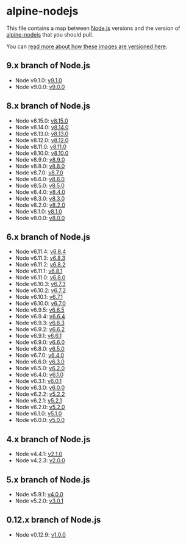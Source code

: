 # alpine-nodejs

This file contains a map between [Node.js][nodejs] versions and the version of [alpine-nodejs][alpinenodejs] that you should pull.

You can [read more about how these images are versioned here](https://github.com/smebberson/docker-alpine#versioning).

## 9.x branch of Node.js

- Node v9.1.0: [v9.1.0](VERSIONS.md#v910)
- Node v9.0.0: [v9.0.0](VERSIONS.md#v900)

## 8.x branch of Node.js

- Node v8.15.0: [v8.15.0](VERSIONS.md#v8150)
- Node v8.14.0: [v8.14.0](VERSIONS.md#v8140)
- Node v8.13.0: [v8.13.0](VERSIONS.md#v8130)
- Node v8.12.0: [v8.12.0](VERSIONS.md#v8120)
- Node v8.11.0: [v8.11.0](VERSIONS.md#v8110)
- Node v8.10.0: [v8.10.0](VERSIONS.md#v8100)
- Node v8.9.0: [v8.9.0](VERSIONS.md#v890)
- Node v8.8.0: [v8.8.0](VERSIONS.md#v880)
- Node v8.7.0: [v8.7.0](VERSIONS.md#v870)
- Node v8.6.0: [v8.6.0](VERSIONS.md#v860)
- Node v8.5.0: [v8.5.0](VERSIONS.md#v850)
- Node v8.4.0: [v8.4.0](VERSIONS.md#v840)
- Node v8.3.0: [v8.3.0](VERSIONS.md#v830)
- Node v8.2.0: [v8.2.0](VERSIONS.md#v820)
- Node v8.1.0: [v8.1.0](VERSIONS.md#v810)
- Node v8.0.0: [v8.0.0](VERSIONS.md#v800)

## 6.x branch of Node.js

- Node v6.11.4: [v6.8.4](VERSIONS.md#v684)
- Node v6.11.3: [v6.8.3](VERSIONS.md#v683)
- Node v6.11.2: [v6.8.2](VERSIONS.md#v682)
- Node v6.11.1: [v6.8.1](VERSIONS.md#v681)
- Node v6.11.0: [v6.8.0](VERSIONS.md#v680)
- Node v6.10.3: [v6.7.3](VERSIONS.md#v673)
- Node v6.10.2: [v6.7.2](VERSIONS.md#v672)
- Node v6.10.1: [v6.7.1](VERSIONS.md#v671)
- Node v6.10.0: [v6.7.0](VERSIONS.md#v670)
- Node v6.9.5: [v6.6.5](VERSIONS.md#v665)
- Node v6.9.4: [v6.6.4](VERSIONS.md#v664)
- Node v6.9.3: [v6.6.3](VERSIONS.md#v663)
- Node v6.9.2: [v6.6.2](VERSIONS.md#v662)
- Node v6.9.1: [v6.6.1](VERSIONS.md#v661)
- Node v6.9.0: [v6.6.0](VERSIONS.md#v660)
- Node v6.8.0: [v6.5.0](VERSIONS.md#v650)
- Node v6.7.0: [v6.4.0](VERSIONS.md#v640)
- Node v6.6.0: [v6.3.0](VERSIONS.md#v630)
- Node v6.5.0: [v6.2.0](VERSIONS.md#v620)
- Node v6.4.0: [v6.1.0](VERSIONS.md#v610)
- Node v6.3.1: [v6.0.1](VERSIONS.md#v601)
- Node v6.3.0: [v6.0.0](VERSIONS.md#v600)
- Node v6.2.2: [v5.2.2](VERSIONS.md#v521)
- Node v6.2.1: [v5.2.1](VERSIONS.md#v521)
- Node v6.2.0: [v5.2.0](VERSIONS.md#v520)
- Node v6.1.0: [v5.1.0](VERSIONS.md#v510)
- Node v6.0.0: [v5.0.0](VERSIONS.md#v500)

## 4.x branch of Node.js

- Node v4.4.1: [v2.1.0](VERSIONS.md#v210)
- Node v4.2.3: [v2.0.0](VERSIONS.md#v200)

## 5.x branch of Node.js

- Node v5.9.1: [v4.0.0](VERSIONS.md#v400)
- Node v5.2.0: [v3.0.1](VERSIONS.md#v301)

## 0.12.x branch of Node.js

- Node v0.12.9: [v1.0.0](VERSIONS.md#v100)

[nodejs]: https://nodejs.org/en/
[alpinenodejs]: https://github.com/smebberson/docker-alpine/tree/master/alpine-nodejs
